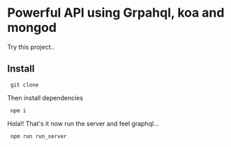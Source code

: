 # Powerful API using Grpahql, koa and mongod

Try this project..

## Install

<code> git clone </code>

Then install dependencies

<code> npm i </code>

Hola!! That's it now run the server and feel graphql...

<code> npm run run_server </code>
